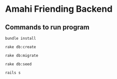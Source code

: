 # Amahi Friending Backend

## Commands to run program
`bundle install`

`rake db:create`

`rake db:migrate`

`rake db:seed`

`rails s`

